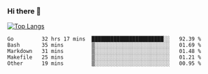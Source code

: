 ### Hi there 👋

<!--
**3Xpl0it3r/3Xpl0it3r** is a ✨ _special_ ✨ repository because its `README.md` (this file) appears on your GitHub profile.

Here are some ideas to get you started:

- 🔭 I’m currently working on ...
- 🌱 I’m currently learning ...
- 👯 I’m looking to collaborate on ...
- 🤔 I’m looking for help with ...
- 💬 Ask me about ...
- 📫 How to reach me: ...
- 😄 Pronouns: ...
- ⚡ Fun fact: ...
-->


[![Top Langs](https://github-readme-stats.vercel.app/api/top-langs/?username=3Xpl0it3r&layout=compact)](https://github.com/3Xpl0it3r/3Xpl0it3r)

<!--START_SECTION:waka-->
```text
Go         32 hrs 17 mins  ███████████████████████░░   92.39 % 
Bash       35 mins         ▒░░░░░░░░░░░░░░░░░░░░░░░░   01.69 % 
Markdown   31 mins         ▒░░░░░░░░░░░░░░░░░░░░░░░░   01.48 % 
Makefile   25 mins         ▒░░░░░░░░░░░░░░░░░░░░░░░░   01.21 % 
Other      19 mins         ▒░░░░░░░░░░░░░░░░░░░░░░░░   00.95 % 
```
<!--END_SECTION:waka-->
